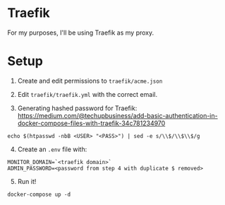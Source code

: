 # Traefik
For my purposes, I'll be using Traefik as my proxy.

# Setup
1. Create and edit permissions to `traefik/acme.json`

2. Edit `traefik/traefik.yml` with the correct email.

3. Generating hashed password for Traefik: https://medium.com/@techupbusiness/add-basic-authentication-in-docker-compose-files-with-traefik-34c781234970

```
echo $(htpasswd -nbB <USER> "<PASS>") | sed -e s/\\$/\\$\\$/g
```

4. Create an `.env` file with:
```
MONITOR_DOMAIN=`<traefik domain>`
ADMIN_PASSWORD=<password from step 4 with duplicate $ removed>
```

5. Run it!
```
docker-compose up -d
```
